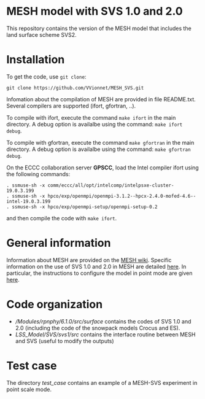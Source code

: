 # MESH model with SVS 1.0 and 2.0 

This repository contains the version of the MESH model that includes the land surface scheme SVS2. 

# Installation

To get the code, use `git clone`:

```
git clone https://github.com/VVionnet/MESH_SVS.git
```

Infomation about the compilation of MESH are provided in file README.txt. Several compilers are supported (ifort, gfortran, ..).

To compile with ifort, execute the command `make ifort` in the main directory. A debug option is availalbe using the command: `make ifort debug`. 

To compile with gfortran, execute the command `make gfortran` in the main directory. A debug option is availalbe using the command: `make gfortran debug`. 

On the ECCC collaboration server **GPSCC**, load the Intel compiler ifort using the following commands: 

```
. ssmuse-sh -x comm/eccc/all/opt/intelcomp/intelpsxe-cluster-19.0.3.199
. ssmuse-sh -x hpco/exp/openmpi/openmpi-3.1.2--hpcx-2.4.0-mofed-4.6--intel-19.0.3.199
. ssmuse-sh -x hpco/exp/openmpi-setup/openmpi-setup-0.2
```
and then compile the code with `make ifort`. 

# General information

Information about MESH are provided on the [MESH wiki](https://wiki.usask.ca/pages/viewpage.action?pageId=220332269). Specific information on the use of SVS 1.0 and 2.0 in MESH are detailed [here](https://wiki.usask.ca/pages/viewpage.action?pageId=1303674916). In particular, the instructions to configure the model in point mode are given [here](https://wiki.usask.ca/pages/viewpage.action?pageId=1716094475). 

# Code organization
* */Modules/rpnphy/6.1.0/src/surface* contains the codes of SVS 1.0 and 2.0 (including the code of the snowpack models Crocus and ES). 
* *LSS_Model/SVS/svs1/src* contains the interface routine between MESH and SVS (useful to modify the outputs)

# Test case 
The directory *test_case* contains an example of a MESH-SVS experiment in point scale mode. 
